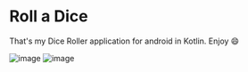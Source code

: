 # Roll a Dice
That's my Dice Roller application for android in Kotlin. Enjoy 😄 


![image](https://user-images.githubusercontent.com/19652358/79669525-c8c2bc80-81c4-11ea-940b-a85dbcd3b15c.png)
![image](https://user-images.githubusercontent.com/19652358/79669530-d0826100-81c4-11ea-8f6a-5329ca029d6c.png)

